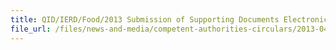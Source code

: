 ```yaml
---
title: QID/IERD/Food/2013 Submission of Supporting Documents Electronically for Tradenet Declarations for Import, Export & Transhipment of Food 
file_url: /files/news-and-media/competent-authorities-circulars/2013-04-17-CA.pdf
---
```

